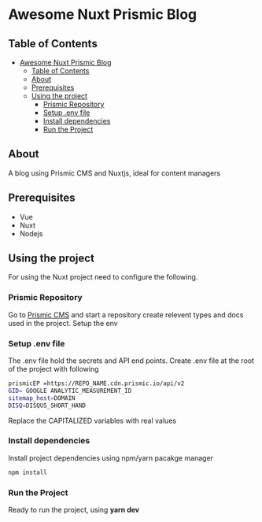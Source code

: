 # Awesome Nuxt Prismic Blog

## Table of Contents

- [Awesome Nuxt Prismic Blog](#awesome-nuxt-prismic-blog)
  - [Table of Contents](#table-of-contents)
  - [About <a name = "about"></a>](#about-)
  - [Prerequisites](#prerequisites)
  - [Using the project <a name="#usage"><a/>](#using-the-project-a-nameusagea)
    - [Prismic Repository <a name="#repo"></a>](#prismic-repository-)
    - [Setup .env file <a name="#env"></a>](#setup-env-file-)
    - [Install dependencies <a name="#dep"></a>](#install-dependencies-)
    - [Run the Project <a name="#run"> </a>](#run-the-project--)

## About <a name = "about"></a>

A blog using Prismic CMS and Nuxtjs, ideal for content managers

## Prerequisites

- Vue
- Nuxt
- Nodejs

## Using the project <a name="#usage"><a/>

For using the Nuxt project need to configure the following.

### Prismic Repository <a name="#repo"></a>

Go to <a href="prismic.io">Prismic CMS</a> and start a repository create relevent types and docs used in the project. Setup the env

### Setup .env file <a name="#env"></a>

The .env file hold the secrets and API end points. Create .env file at the root of the project with following

````bash
prismicEP =https://REPO_NAME.cdn.prismic.io/api/v2
GID= GOOGLE ANALYTIC_MEASUREMENT_ID
sitemap_host=DOMAIN
DISQ=DISQUS_SHORT_HAND
````

Replace the CAPITALIZED variables with real values

### Install dependencies <a name="#dep"></a>

Install project dependencies using npm/yarn pacakge manager

````bash
npm install 
````

### Run the Project <a name="#run"> </a>

Ready to run the project, using **yarn dev**

